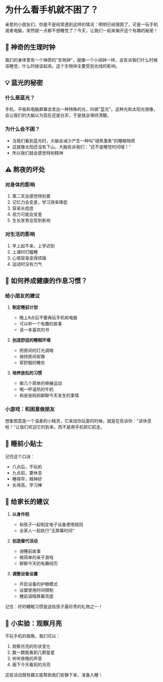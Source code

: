 # 为什么看手机就不困了？

亲爱的小朋友们，你是不是经常遇到这样的情况：明明已经很困了，可是一玩手机或者电脑，突然就一点都不想睡觉了？今天，让我们一起来揭开这个有趣的秘密！

## 🌟 神奇的生理时钟

我们的身体里有一个神奇的"生物钟"，就像一个小闹钟一样，会告诉我们什么时候该睡觉，什么时候该起床。这个生物钟主要受到光线的影响。

## 💡 蓝光的秘密

### 什么是蓝光？
手机、平板和电脑屏幕会发出一种特殊的光，叫做"蓝光"。这种光和太阳光很像，会让我们的大脑以为现在还是白天，于是就会保持清醒。

### 为什么会不困？
- 当我们看到蓝光时，大脑会减少产生一种叫"褪黑激素"的睡眠物质
- 这就像太阳还没有下山，大脑告诉我们："还不是睡觉时间哦！"
- 所以我们就会感觉特别精神

## ⚠️ 熬夜的坏处

### 对身体的影响
1. 第二天会感觉特别累
2. 记忆力会变差，学习效率降低
3. 容易长痘痘
4. 视力可能会变差
5. 生长发育会受到影响

### 对生活的影响
1. 早上起不来，上学迟到
2. 上课时打瞌睡
3. 心情容易变得烦躁
4. 运动时没有力气

## 🌈 如何养成健康的作息习惯？

### 给小朋友的建议
1. **制定睡前计划**
   - 晚上8点后不要再玩手机和电脑
   - 可以听一个有趣的故事
   - 读一本喜欢的书
   
2. **创造舒适的睡眠环境**
   - 把房间的灯光调暗
   - 保持房间安静
   - 穿舒服的睡衣

3. **培养放松的习惯**
   - 做几个简单的伸展运动
   - 喝一杯温热的牛奶
   - 和爸爸妈妈聊聊今天发生的事情

### 小游戏：和困意做朋友
想象困意是一个温柔的小精灵，它来找你玩耍的时候，就是在告诉你："该休息啦！"让我们欢迎它的到来，而不是用手机把它赶走。

## 🌙 睡前小贴士

记住这个口诀：
- 八点后，不玩机
- 九点前，要休息
- 睡得早，精神好
- 长得高，学习棒

## 💝 给家长的建议

1. **以身作则**
   - 和孩子一起制定电子设备使用规则
   - 全家人一起执行"无屏幕时间"
   
2. **创造替代活动**
   - 讲睡前故事
   - 做简单的亲子游戏
   - 聊聊今天的有趣经历

3. **调整设备设置**
   - 开启设备的护眼模式
   - 设置使用时间限制
   - 睡前调暗屏幕亮度

记住：好的睡眠习惯是送给孩子最珍贵的礼物之一！

## 🌟 小实验：观察月亮

不玩手机的夜晚，我们可以：
1. 观察月亮的形状变化
2. 数一数能看到几颗星星
3. 听听夜晚的声音
4. 画下今天看到的月亮

这些活动既有趣又能帮助我们安静下来，准备入睡！ 